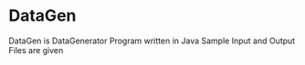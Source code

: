 # DataGen
DataGen is DataGenerator  Program written in Java
Sample Input and Output Files are given
